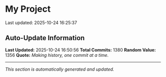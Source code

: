 # My Project


Last updated: 2025-10-24 16:25:37











































































































































































































































































































































































































































































































































































































































































































































































































































































































































































































































































































































































































































































































































































































































































































































































































































































































































































































































## Auto-Update Information

**Last Updated:** 2025-10-24 16:50:56
**Total Commits:** 1380
**Random Value:** 1356
**Quote:** _Making history, one commit at a time._

---
_This section is automatically generated and updated._